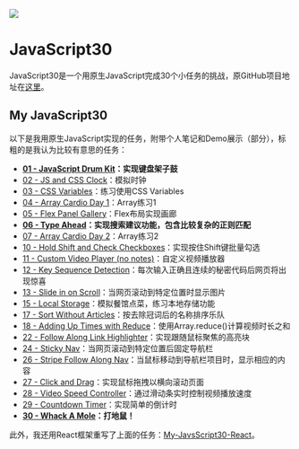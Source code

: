 ![](https://javascript30.com/images/JS3-social-share.png)

# JavaScript30

JavaScript30是一个用原生JavaScript完成30个小任务的挑战，原GitHub项目地址在[这里](https://github.com/wesbos/JavaScript30)。



## My JavaScript30

以下是我用原生JavaScript实现的任务，附带个人笔记和Demo展示（部分），标粗的是我认为比较有意思的任务：

- **[01 - JavaScript Drum Kit](./01%20-%20JavaScript%20Drum%20Kit/)：实现键盘架子鼓**
- [02 - JS and CSS Clock](./02%20-%20JS%20and%20CSS%20Clock/)：模拟时钟
- [03 - CSS Variables](./03%20-%20CSS%20Variables/)：练习使用CSS Variables
- [04 - Array Cardio Day 1](./04%20-%20Array%20Cardio%20Day%201/)：Array练习1
- [05 - Flex Panel Gallery](./05%20-%20Flex%20Panel%20Gallery/)：Flex布局实现画廊
- **[06 - Type Ahead](./06%20-%20Type%20Ahead/)：实现搜索建议功能，包含比较复杂的正则匹配**
- [07 - Array Cardio Day 2](./07%20-%20Array%20Cardio%20Day%202/)：Array练习2
- [10 - Hold Shift and Check Checkboxes](./10%20-%20Hold%20Shift%20and%20Check%20Checkboxes/)：实现按住Shift键批量勾选
- [11 - Custom Video Player (no notes)](./11%20-%20Custom%20Video%20Player/)：自定义视频播放器
- [12 - Key Sequence Detection](./12%20-%20Key%20Sequence%20Detection/)：每次输入正确且连续的秘密代码后网页将出现惊喜
- [13 - Slide in on Scroll](./13%20-%20Slide%20in%20on%20Scroll/)：当网页滚动到特定位置时显示图片
- [15 - Local Storage](./15%20-%20LocalStorage/)：模拟餐馆点菜，练习本地存储功能
- [17 - Sort Without Articles](./17%20-%20Sort%20Without%20Articles/)：按去除冠词后的名称排序乐队
- [18 - Adding Up Times with Reduce](./18%20-%20Adding%20Up%20Times%20with%20Reduce/)：使用Array.reduce()计算视频时长之和
- [22 - Follow Along Link Highlighter](./22%20-%20Follow%20Along%20Link%20Highlighter/)：实现跟随鼠标聚焦的高亮块
- [24 - Sticky Nav](./24%20-%20Sticky%20Nav/)：当网页滚动到特定位置后固定导航栏
- [26 - Stripe Follow Along Nav](./26%20-%20Stripe%20Follow%20Along%20Nav/)：当鼠标移动到导航栏项目时，显示相应的内容
- [27 - Click and Drag](./27%20-%20Click%20and%20Drag/)：实现鼠标拖拽以横向滚动页面
- [28 - Video Speed Controller](./28%20-%20Video%20Speed%20Controller/)：通过滑动条实时控制视频播放速度
- [29 - Countdown Timer](./29%20-%20Countdown%20Timer/)：实现简单的倒计时
- **[30 - Whack A Mole](./30%20-%20Whack%20A%20Mole/)：打地鼠！**



此外，我还用React框架重写了上面的任务：[My-JavsScript30-React](#)。